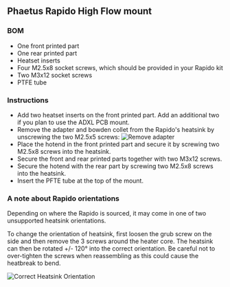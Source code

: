 ## Phaetus Rapido High Flow mount

### BOM

- One front printed part
- One rear printed part
- Heatset inserts
- Four M2.5x8 socket screws, which should be provided in your Rapido kit
- Two M3x12 socket screws
- PTFE tube

### Instructions

- Add two heatset inserts on the front printed part. Add an additional two if you plan to use the ADXL PCB mount.
- Remove the adapter and bowden collet from the Rapido's heatsink by unscrewing the two M2.5x5 screws:
  ![Remove adapter](../phaetus_radpido/Remove_Adapter.png)
- Place the hotend in the front printed part and secure it by screwing two M2.5x8 screws into the heatsink.
- Secure the front and rear printed parts together with two M3x12 screws.
- Secure the hotend with the rear part by screwing two M2.5x8 screws into the heatsink.
- Insert the PFTE tube at the top of the mount.

### A note about Rapido orientations

Depending on where the Rapido is sourced, it may come in one of two unsupported heatsink orientations.

To change the orientation of heatsink, first loosen the grub screw on the side and then remove the 3 screws around the heater core. The heatsink can then be rotated +/- 120° into the correct orientation. Be careful not to over-tighten the screws when reassembling as this could cause the heatbreak to bend.

![Correct Heatsink Orientation](../phaetus_rapido/Correct_Heatsink_Orientation.png)
